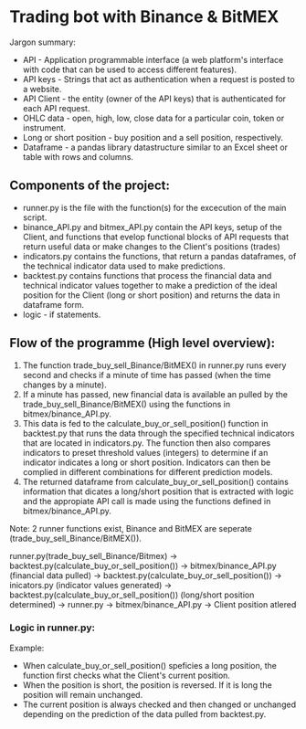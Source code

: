 # Trading bot with Binance & BitMEX

Jargon summary:
* API - Application programmable interface (a web platform's interface with code that can be used to access different features).
* API keys - Strings that act as authentication when a request is posted to a website.
* API Client - the entity (owner of the API keys) that is authenticated for each API request.
* OHLC data - open, high, low, close data for a particular coin, token or instrument.
* Long or short position - buy position and a sell position, respectively.
* Dataframe - a pandas library datastructure similar to an Excel sheet or table with rows and columns.


## Components of the project:

* runner.py is the file with the function(s) for the excecution of the main script.
* binance_API.py and bitmex_API.py contain the API keys, setup of the Client, and functions that evelop functional blocks of API requests that return useful data or make changes to the Client's positions (trades)
* indicators.py contains the functions, that return a pandas dataframes, of the technical indicator data used to make predictions.
* backtest.py contains functions that process the financial data and technical indicator values together to make a prediction of the ideal position for the Client (long or short position) and returns the data in dataframe form.
* logic - if statements.

## Flow of the programme (High level overview):

1. The function trade_buy_sell_Binance/BitMEX() in runner.py runs every second and checks if a minute of time has passed (when the time changes by a minute).
2. If a minute has passed, new financial data is available an pulled by the trade_buy_sell_Binance/BitMEX()  using the functions in bitmex/binance_API.py.
3. This data is fed to the calculate_buy_or_sell_position() function in backtest.py that runs the data through the specified technical indicators that are located in indicators.py. The function then also compares indicators to preset threshold values (integers) to determine if an indicator indicates a long or short position. Indicators can then be complied in different combinations for different prediction models. 
4. The returned dataframe from calculate_buy_or_sell_position() contains information that dicates a long/short position that is extracted with logic and the appropiate API call is made using the functions defined in bitmex/binance_API.py.

Note: 2 runner functions exist, Binance and BitMEX are seperate (trade_buy_sell_Binance/BitMEX()).

runner.py(trade_buy_sell_Binance/Bitmex) -> backtest.py(calculate_buy_or_sell_position()) 
-> bitmex/binance_API.py (financial data pulled) -> backtest.py(calculate_buy_or_sell_position()) -> inicators.py (indicator values generated) -> 
backtest.py(calculate_buy_or_sell_position()) (long/short position determined) 
-> runner.py -> bitmex/binance_API.py -> Client position atlered

### Logic in runner.py:

Example:
* When calculate_buy_or_sell_position() speficies a long position, the function first checks what the Client's current position.
* When the position is short, the position is reversed. If it is long the position will remain unchanged.
* The current position is always checked and then changed or unchanged depending on the prediction of the data pulled from backtest.py.
